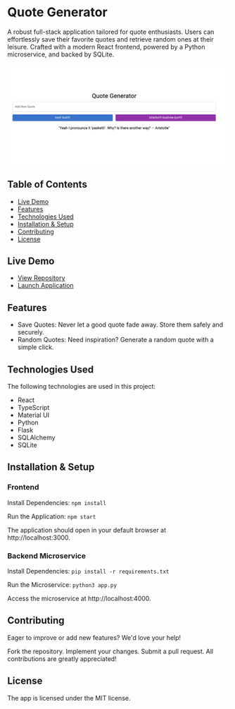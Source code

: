 # Quote Generator



A robust full-stack application tailored for quote enthusiasts. Users can effortlessly save their favorite quotes and retrieve random ones at their leisure. Crafted with a modern React frontend, powered by a Python microservice, and backed by SQLite.

![Preview](./img/quote.png)

## Table of Contents
- [Live Demo](#live-demo)
- [Features](#features)
- [Technologies Used](#technologies-used)
- [Installation & Setup](#installation--setup) 
- [Contributing](#contributing)
- [License](#license)

## Live Demo
* [View Repository](https://github.com/TurboTeam335/random_quote)
* [Launch Application](hhttps://turboteam335.github.io/random_quote/)

## Features

* Save Quotes: Never let a good quote fade away. Store them safely and securely.
*  Random Quotes: Need inspiration? Generate a random quote with a simple click.

## Technologies Used

The following technologies are used in this project:

* React
* TypeScript
* Material UI
* Python
* Flask
* SQLAlchemy
* SQLite


## Installation & Setup

### Frontend

Install Dependencies:
`````npm install`````

Run the Application:
`````npm start`````

The application should open in your default browser at http://localhost:3000.

### Backend Microservice

Install Dependencies:
`````pip install -r requirements.txt`````

Run the Microservice:
`````python3 app.py`````

Access the microservice at http://localhost:4000.



## Contributing

Eager to improve or add new features? We'd love your help!

Fork the repository.
Implement your changes.
Submit a pull request.
All contributions are greatly appreciated!

## License

The app is licensed under the MIT license.
